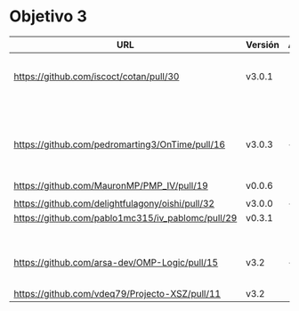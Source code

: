 # Objetivo 3

| URL                                              | Versión | Alcanzado |
|--------------------------------------------------|---------|-----------|
| <!-- Enlace de aacosa34 -->                      |         |           |
| <!-- Enlace de ArturoAcf -->                     |         |           |
| <!-- Enlace de PacoCP5 -->                       |         |           |
| <!-- Enlace de SixtoCoca -->                     |         |           |
| <!-- Enlace de C V C -->                         |         |           |
| https://github.com/iscoct/cotan/pull/30 | v3.0.1 |         |           |
| <!-- Enlace de D H J M -->                       |         |           |
| <!-- Enlace de MarinoFajardo -->                 |         |           |
| <!-- Enlace de F V J A -->                       |         |           |
| <!-- Enlace de pabloFernandezRR -->              |         |           |
| <!-- Enlace de dfolcha -->                       |         |           |
| <!-- Enlace de JaimeGM96 -->                     |         |           |
| <!-- Enlace de fjgallardo00 -->                  |         |           |
| <!-- Enlace de alvarogaro -->                    |         |           |
| <!-- Enlace de Juanmihdz -->                     |         |           |
| <!-- Enlace de martahuetem -->                   |         |           |
| <!-- Enlace de manujurado1 -->                   |         |           |
| <!-- Enlace de JoseCarlosJC -->                  |         |           |
| <!-- Enlace de albegadel -->                     |         |           |
| <!-- Enlace de adrianlc3 -->                     |         |           |
| <!-- Enlace de JesusJMMA -->                     |         |           |
| <!-- Enlace de Gundisalvus2 -->                  |         |           |
| https://github.com/pedromarting3/OnTime/pull/16  | v3.0.3  | ✓         |
| <!-- Enlace de Davidmd00 -->                     |         |           |
| <!-- Enlace de LuisMart7 -->                     |         |           |
| <!-- Enlace de lovelace9981 -->                  |         |           |
| <!-- Enlace de PabloSpiegel -->                  |         |           |
| <!-- Enlace de M M J M -->                       |         |           |
| <!-- Enlace de dmonjasm -->                      |         |           |
| <!-- Enlace de santim15 -->                      |         |           |
| <!-- Enlace de M P I -->                         |         |           |
|https://github.com/MauronMP/PMP_IV/pull/19        | v0.0.6  |           |
| <!-- Enlace de amogue73 -->                      |         |           |
| https://github.com/delightfulagony/oishi/pull/32 | v3.0.0  | ✓         |
| https://github.com/pablo1mc315/iv_pablomc/pull/29 | v0.3.1  |           |
| <!-- Enlace de antoniojesuus -->                 |         |           |
| <!-- Enlace de ottoeprz -->                      |         |           |
| <!-- Enlace de danielsp13 -->                    |         |           |
| <!-- Enlace de jmramirezG -->                    |         |           |
| <!-- Enlace de chowfie -->                       |         |           |
| <!-- Enlace de crdelapuente -->                  |         |           |
| <!-- Enlace de fjromeero -->                     |         |           |
| <!-- Enlace de marcosrmartin -->                 |         |           |
| <!-- Enlace de Carlos-SE -->                     |         |           |
| https://github.com/arsa-dev/OMP-Logic/pull/15    | v3.2    | ✓         |
| <!-- Enlace de RafaelT00 -->                     |         |           |
| <!-- Enlace de ignaciotitos -->                  |         |           |
| <!-- Enlace de luistf24 -->                      |         |           |
| <!-- Enlace de joseantonio2001 -->               |         |           |
| <!-- Enlace de mariavallejo20 -->                |         |           |
| https://github.com/vdeq79/Projecto-XSZ/pull/11 |   v3.2      |           |

